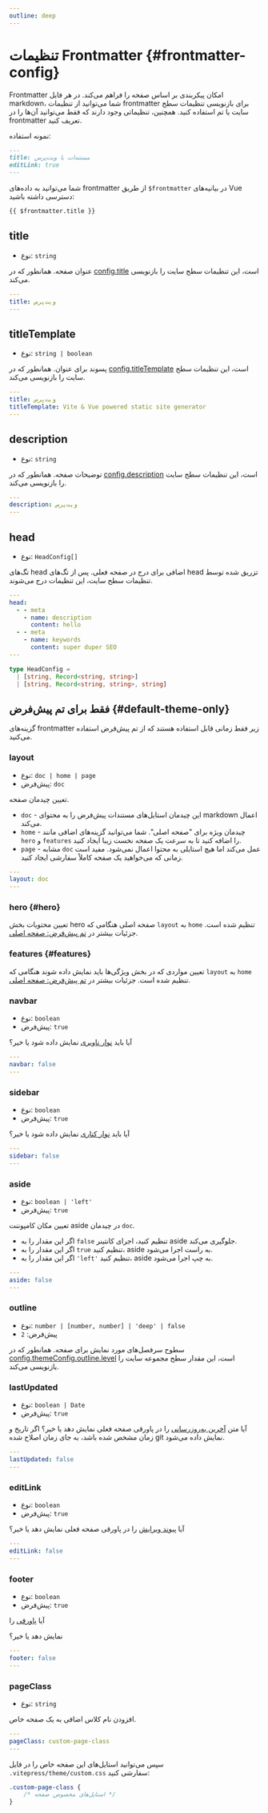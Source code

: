 ```yaml
---
outline: deep
---
```


# تنظیمات Frontmatter {#frontmatter-config}

Frontmatter امکان پیکربندی بر اساس صفحه را فراهم می‌کند. در هر فایل markdown، شما می‌توانید از تنظیمات frontmatter برای بازنویسی تنظیمات سطح سایت یا تم استفاده کنید. همچنین، تنظیماتی وجود دارند که فقط می‌توانید آن‌ها را در frontmatter تعریف کنید.

نمونه استفاده:

```md
---
title: مستندات با ویت‌پرس
editLink: true
---
```

شما می‌توانید به داده‌های frontmatter از طریق `$frontmatter` در بیانیه‌های Vue دسترسی داشته باشید:

```md
{{ $frontmatter.title }}
```

## title

- نوع: `string`

عنوان صفحه. همانطور که در [config.title](./site-config#title) است، این تنظیمات سطح سایت را بازنویسی می‌کند.

```yaml
---
title: ویت‌پرس
---
```

## titleTemplate

- نوع: `string | boolean`

پسوند برای عنوان. همانطور که در [config.titleTemplate](./site-config#titletemplate) است، این تنظیمات سطح سایت را بازنویسی می‌کند.

```yaml
---
title: ویت‌پرس
titleTemplate: Vite & Vue powered static site generator
---
```

## description

- نوع: `string`

توضیحات صفحه. همانطور که در [config.description](./site-config#description) است، این تنظیمات سطح سایت را بازنویسی می‌کند.

```yaml
---
description: ویت‌پرس
---
```

## head

- نوع: `HeadConfig[]`

تگ‌های head اضافی برای درج در صفحه فعلی. پس از تگ‌های head تزریق شده توسط تنظیمات سطح سایت، این تنظیمات درج می‌شوند.

```yaml
---
head:
  - - meta
    - name: description
      content: hello
  - - meta
    - name: keywords
      content: super duper SEO
---
```

```ts
type HeadConfig =
  | [string, Record<string, string>]
  | [string, Record<string, string>, string]
```

## فقط برای تم پیش‌فرض {#default-theme-only}

گزینه‌های frontmatter زیر فقط زمانی قابل استفاده هستند که از تم پیش‌فرض استفاده می‌کنید.

### layout

- نوع: `doc | home | page`
- پیش‌فرض: `doc`

تعیین چیدمان صفحه.

- `doc` - این چیدمان استایل‌های مستندات پیش‌فرض را به محتوای markdown اعمال می‌کند.
- `home` - چیدمان ویژه برای "صفحه اصلی". شما می‌توانید گزینه‌های اضافی مانند `hero` و `features` را اضافه کنید تا به سرعت یک صفحه نخست زیبا ایجاد کنید.
- `page` - مشابه `doc` عمل می‌کند اما هیچ استایلی به محتوا اعمال نمی‌شود. مفید است زمانی که می‌خواهید یک صفحه کاملاً سفارشی ایجاد کنید.

```yaml
---
layout: doc
---
```

### hero <Badge type="info" text="فقط برای صفحه اصلی" /> {#hero}

تعیین محتویات بخش hero صفحه اصلی هنگامی که `layout` به `home` تنظیم شده است. جزئیات بیشتر در [تم پیش‌فرض: صفحه اصلی](./default-theme-home-page).

### features <Badge type="info" text="فقط برای صفحه اصلی" /> {#features}

تعیین مواردی که در بخش ویژگی‌ها باید نمایش داده شوند هنگامی که `layout` به `home` تنظیم شده است. جزئیات بیشتر در [تم پیش‌فرض: صفحه اصلی](./default-theme-home-page).

### navbar

- نوع: `boolean`
- پیش‌فرض: `true`

آیا باید [نوار ناوبری](./default-theme-nav) نمایش داده شود یا خیر؟

```yaml
---
navbar: false
---
```

### sidebar

- نوع: `boolean`
- پیش‌فرض: `true`

آیا باید [نوار کناری](./default-theme-sidebar) نمایش داده شود یا خیر؟

```yaml
---
sidebar: false
---
```

### aside

- نوع: `boolean | 'left'`
- پیش‌فرض: `true`

تعیین مکان کامپوننت aside در چیدمان `doc`.

- اگر این مقدار را به `false` تنظیم کنید، اجرای کانتینر aside جلوگیری می‌کند.
- اگر این مقدار را به `true` تنظیم کنید، aside به راست اجرا می‌شود.
- اگر این مقدار را به `'left'` تنظیم کنید، aside به چپ اجرا می‌شود.

```yaml
---
aside: false
---
```

### outline

- نوع: `number | [number, number] | 'deep' | false`
- پیش‌فرض: `2`

سطوح سرفصل‌های مورد نمایش برای صفحه. همانطور که در [config.themeConfig.outline.level](./default-theme-config#outline) است، این مقدار سطح مجموعه سایت را بازنویسی می‌کند.

### lastUpdated

- نوع: `boolean | Date`
- پیش‌فرض: `true`

آیا متن [آخرین به‌روزرسانی](./default-theme-last-updated) را در پاورقی صفحه فعلی نمایش دهد یا خیر؟ اگر تاریخ و زمان مشخص شده باشد، به جای زمان اصلاح شده git نمایش داده می‌شود.

```yaml
---
lastUpdated: false
---
```

### editLink

- نوع: `boolean`
- پیش‌فرض: `true`

آیا [پیوند ویرایش](./default-theme-edit-link) را در پاورقی صفحه فعلی نمایش دهد یا خیر؟

```yaml
---
editLink: false
---
```

### footer

- نوع: `boolean`
- پیش‌فرض: `true`

آیا [پاورقی](./default-theme-footer) را

نمایش دهد یا خیر؟

```yaml
---
footer: false
---
```

### pageClass

- نوع: `string`

افزودن نام کلاس اضافی به یک صفحه خاص.

```yaml
---
pageClass: custom-page-class
---
```

سپس می‌توانید استایل‌های این صفحه خاص را در فایل `.vitepress/theme/custom.css` سفارشی کنید:

```css
.custom-page-class {
    /* استایل‌های مخصوص صفحه */
}
```
